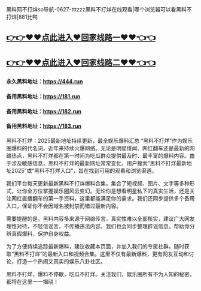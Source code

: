 黑料网不打烊so导航-0627-tttzzz黑料不打烊在线观看|哪个浏览器可以看黑料不打烊|881比鸭

## [👉👉♥♥点此进入♥回家线路一♥♥👈👈](https://unpkg.com/182run/index.html)
## [👉👉♥♥点此进入♥回家线路二♥♥👈👈](https://unpkg.com/182-1run/index.html)

#### 永久黑料地址：https://444.run
#### 备用黑料地址：https://181.run
#### 备用黑料地址：https://182.run
#### 备用黑料地址：https://183.run


黑料不打烊：2025最新地址持续更新，最全娱乐爆料汇总
“黑料不打烊”作为娱乐圈爆料的代名词，近年来持续火爆网络。无论是明星绯闻、网红翻车还是最新的网络热点，黑料不打烊都在第一时间为吃瓜群众提供最及时、最丰富的爆料内容。由于涉及敏感信息，黑料不打烊的最新网址常常变化，用户搜索“黑料不打烊最新地址2025”或“黑料不打烊入口”，旨在找到可用的观看和浏览渠道。

我们平台每天更新最新黑料不打烊爆料合集，集合了短视频、图片、文字等多种形式，让你全方位掌握娱乐圈风云变幻。无论你是想看明星私下的真实生活，还是关注网红直播翻车的第一手资料，这里都能满足你的需求。我们还同步提供多个备用入口，保证你不会因域名被封禁而错过最新内容。

需要提醒的是，黑料内容多来源于网络传言，真实性难以全部核实，建议广大网友理性对待，不轻信谣言，不传播违法内容。我们也会同步整理辟谣信息，帮助你分辨真假爆料，保护自身权益。

为了方便持续追踪最新爆料，建议收藏本页面，并加入我们的专属社群，随时获取“黑料不打烊”的最新入口和视频合集。这里不仅有最新爆料，更有网友互动和讨论，打造一个热闹又真实的娱乐八卦社区。

黑料不打烊，爆料不停歇，吃瓜不打烊。关注我们，娱乐圈所有不为人知的秘密，都将在这里一一揭晓！

